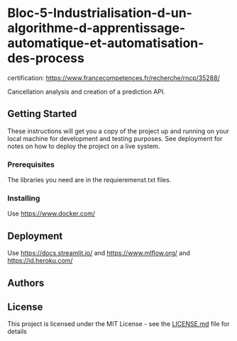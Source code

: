 # Bloc-5-Industrialisation-d-un-algorithme-d-apprentissage-automatique-et-automatisation-des-process

certification: https://www.francecompetences.fr/recherche/rncp/35288/

Cancellation analysis and creation of a prediction API.

## Getting Started

These instructions will get you a copy of the project up and running on your local machine for development and testing purposes. See deployment for notes on how to deploy the project on a live system.

### Prerequisites

The libraries you need are in the requieremenst.txt files.

### Installing

Use https://www.docker.com/


## Deployment

Use https://docs.streamlit.io/ and https://www.mlflow.org/ and https://id.heroku.com/

## Authors



## License

This project is licensed under the MIT License - see the [LICENSE.md](LICENSE.md) file for details

